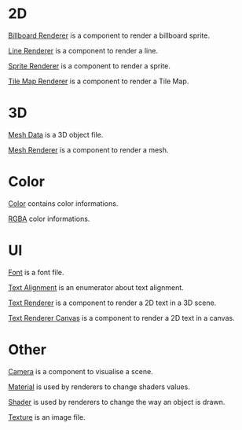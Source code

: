 # 2D

[Billboard Renderer](https://github.com/Fewnity/Xenity-Engine/blob/crossplatform/Doc/Graphics/2D/billboard_renderer.md) is a component to render a billboard sprite.

[Line Renderer](https://github.com/Fewnity/Xenity-Engine/blob/crossplatform/Doc/Graphics/2D/line_renderer.md) is a component to render a line.

[Sprite Renderer](https://github.com/Fewnity/Xenity-Engine/blob/crossplatform/Doc/Graphics/2D/sprite_renderer.md) is a component to render a sprite.

[Tile Map Renderer](https://github.com/Fewnity/Xenity-Engine/blob/crossplatform/Doc/Graphics/2D/tile_map.md) is a component to render a Tile Map.

# 3D
[Mesh Data](https://github.com/Fewnity/Xenity-Engine/blob/crossplatform/Doc/Graphics/3D/mesh_data.md) is a 3D object file.

[Mesh Renderer](https://github.com/Fewnity/Xenity-Engine/blob/crossplatform/Doc/Graphics/3D/mesh_renderer.md) is a component to render a mesh.

# Color
[Color](https://github.com/Fewnity/Xenity-Engine/blob/crossplatform/Doc/Graphics/Color/color.md) contains color informations.

[RGBA](https://github.com/Fewnity/Xenity-Engine/blob/crossplatform/Doc/Graphics/Color/rgba.md) color informations.

# UI

[Font](https://github.com/Fewnity/Xenity-Engine/blob/crossplatform/Doc/Graphics/UI/font.md) is a font file.

[Text Alignment](https://github.com/Fewnity/Xenity-Engine/blob/crossplatform/Doc/Graphics/UI/text_alignments.md) is an enumerator about text alignment.

[Text Renderer](https://github.com/Fewnity/Xenity-Engine/blob/crossplatform/Doc/Graphics/UI/text_renderer.md) is a component to render a 2D text in a 3D scene.

[Text Renderer Canvas](https://github.com/Fewnity/Xenity-Engine/blob/crossplatform/Doc/Graphics/UI/text_renderer_canvas.md) is a component to render a 2D text in a canvas.

# Other

[Camera](https://github.com/Fewnity/Xenity-Engine/blob/crossplatform/Doc/Graphics/camera.md) is a component to visualise a scene.

[Material](https://github.com/Fewnity/Xenity-Engine/blob/crossplatform/Doc/Graphics/material.md) is used by renderers to change shaders values.

[Shader](https://github.com/Fewnity/Xenity-Engine/blob/crossplatform/Doc/Graphics/shader.md) is used by renderers to change the way an object is drawn.

[Texture](https://github.com/Fewnity/Xenity-Engine/blob/crossplatform/Doc/Graphics/texture.md) is an image file.
